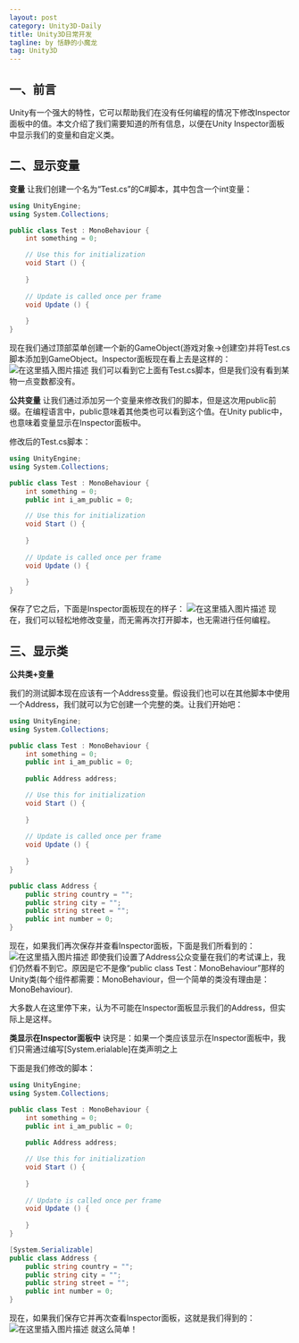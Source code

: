 ```yaml
---
layout: post
category: Unity3D-Daily
title: Unity3D日常开发
tagline: by 恬静的小魔龙
tag: Unity3D
---
```


## 一、前言
Unity有一个强大的特性，它可以帮助我们在没有任何编程的情况下修改Inspector面板中的值。本文介绍了我们需要知道的所有信息，以便在Unity Inspector面板中显示我们的变量和自定义类。

## 二、显示变量
**变量**
让我们创建一个名为“Test.cs”的C#脚本，其中包含一个int变量：

```csharp
using UnityEngine;
using System.Collections;

public class Test : MonoBehaviour {
    int something = 0;

    // Use this for initialization
    void Start () {
        
    }
        
    // Update is called once per frame
    void Update () {
        
    }
}
```
现在我们通过顶部菜单创建一个新的GameObject(游戏对象->创建空)并将Test.cs脚本添加到GameObject。Inspector面板现在看上去是这样的：
![在这里插入图片描述](https://imgconvert.csdnimg.cn/aHR0cHM6Ly9ub29idHV0cy5jb20vY29udGVudC91bml0eS9zaG93LXZhcmlhYmxlcy1hbmQtY2xhc3Nlcy1pbi1pbnNwZWN0b3IvaW5zcGVjdG9yX2VtcHR5LnBuZw)
我们可以看到它上面有Test.cs脚本，但是我们没有看到某物一点变数都没有。

**公共变量**
让我们通过添加另一个变量来修改我们的脚本，但是这次用public前缀。在编程语言中，public意味着其他类也可以看到这个值。在Unity public中，也意味着变量显示在Inspector面板中。

修改后的Test.cs脚本：

```csharp
using UnityEngine;
using System.Collections;

public class Test : MonoBehaviour {
    int something = 0;
    public int i_am_public = 0;

    // Use this for initialization
    void Start () {
        
    }
        
    // Update is called once per frame
    void Update () {
        
    }
}
```
保存了它之后，下面是Inspector面板现在的样子：
![在这里插入图片描述](https://imgconvert.csdnimg.cn/aHR0cHM6Ly9ub29idHV0cy5jb20vY29udGVudC91bml0eS9zaG93LXZhcmlhYmxlcy1hbmQtY2xhc3Nlcy1pbi1pbnNwZWN0b3IvaW5zcGVjdG9yX3ZhcmlhYmxlLnBuZw)
现在，我们可以轻松地修改变量，而无需再次打开脚本，也无需进行任何编程。

## 三、显示类
**公共类+变量**

我们的测试脚本现在应该有一个Address变量。假设我们也可以在其他脚本中使用一个Address，我们就可以为它创建一个完整的类。让我们开始吧：

```csharp
using UnityEngine;
using System.Collections;

public class Test : MonoBehaviour {
    int something = 0;
    public int i_am_public = 0;
    
    public Address address;

    // Use this for initialization
    void Start () {
        
    }
        
    // Update is called once per frame
    void Update () {
        
    }
}

public class Address {
    public string country = "";
    public string city = "";
    public string street = "";
    public int number = 0;
}
```
现在，如果我们再次保存并查看Inspector面板，下面是我们所看到的：
![在这里插入图片描述](https://imgconvert.csdnimg.cn/aHR0cHM6Ly9ub29idHV0cy5jb20vY29udGVudC91bml0eS9zaG93LXZhcmlhYmxlcy1hbmQtY2xhc3Nlcy1pbi1pbnNwZWN0b3IvaW5zcGVjdG9yX3ZhcmlhYmxlLnBuZw)
即使我们设置了Address公众变量在我们的考试课上，我们仍然看不到它。原因是它不是像“public class Test：MonoBehaviour”那样的Unity类(每个组件都需要：MonoBehaviour，但一个简单的类没有理由是：MonoBehaviour).

大多数人在这里停下来，认为不可能在Inspector面板显示我们的Address，但实际上是这样。

**类显示在Inspector面板中**
诀窍是：如果一个类应该显示在Inspector面板中，我们只需通过编写[System.erialable]在类声明之上

下面是我们修改的脚本：

```csharp
using UnityEngine;
using System.Collections;

public class Test : MonoBehaviour {
    int something = 0;
    public int i_am_public = 0;
    
    public Address address;

    // Use this for initialization
    void Start () {
        
    }
        
    // Update is called once per frame
    void Update () {
        
    }
}

[System.Serializable]
public class Address {
    public string country = "";
    public string city = "";
    public string street = "";
    public int number = 0;
}
```
现在，如果我们保存它并再次查看Inspector面板，这就是我们得到的：
![在这里插入图片描述](https://imgconvert.csdnimg.cn/aHR0cHM6Ly9ub29idHV0cy5jb20vY29udGVudC91bml0eS9zaG93LXZhcmlhYmxlcy1hbmQtY2xhc3Nlcy1pbi1pbnNwZWN0b3IvaW5zcGVjdG9yX2NsYXNzLnBuZw)
就这么简单！
